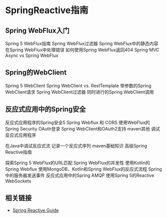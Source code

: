 # SpringReactive指南

## Spring WebFlux入门

Spring 5 WebFlux指南
Spring WebFlux过滤器
Spring WebFlux中的静态内容
在Spring WebFlux中处理错误
如何使用Spring WebFlux返回404
Spring MVC Async vs Spring WebFlux

## Spring的WebClient

Spring 5 WebClient
Spring WebClient vs. RestTemplate
带参数的Spring WebClient请求
Spring WebClient过滤器
同时进行的Spring WebClient调用

## 反应式应用中的Spring安全

反应式应用程序的Spring安全5
Spring Webflux 和 CORS
使用WebFlux的Spring Security OAuth登录
Spring WebClient和OAuth2支持
maven其他
调试反应式应用程序

在Java中调试反应式流
记录一个反应式序列
maven基础知识
高级Spring Reactive指南

探索Spring 5 WebFlux的URL匹配
Spring WebFlux的并发性
使用Kotlin的Spring Webflux
使用MongoDB、Kotlin和Spring WebFlux的反应式流程
Spring中的服务器发送事件
反应式应用中的Spring AMQP
使用Spring 5的Reactive WebSockets

## 相关链接

- [Spring Reactive Guide](https://www.baeldung.com/spring-reactive-guide)

